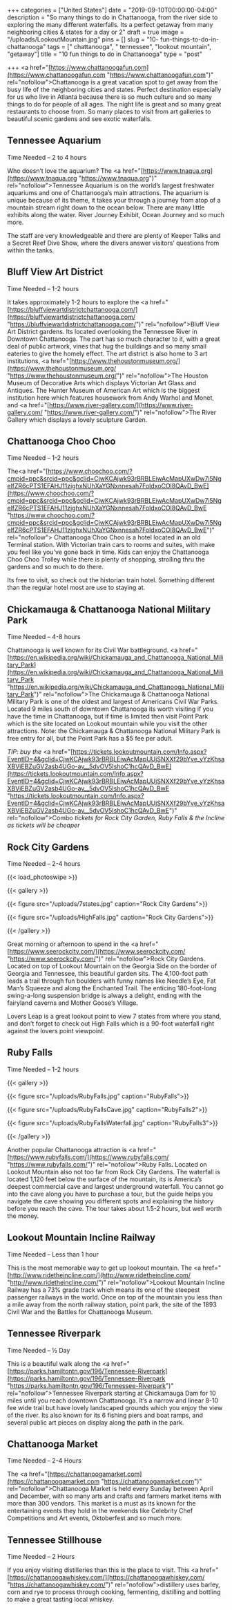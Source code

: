 +++
categories = ["United States"]
date = "2019-09-10T00:00:00-04:00"
description = "So many things to do in Chattanooga, from the river side to exploring the many different waterfalls. Its a perfect getaway from many neighboring cities & states for a day or 2"
draft = true
image = "/uploads/LookoutMountain.jpg"
pins = []
slug = "10- fun-things-to-do-in-chattanooga"
tags = [" chattanooga", " tennessee", "lookout mountain", "getaway"]
title = "10 fun things to do in Chattanooga"
type = "post"

+++
<a href="[https://www.chattanoogafun.com](https://www.chattanoogafun.com "https://www.chattanoogafun.com")" rel="nofollow">Chattanooga</a> is a great vacation spot to get away from the busy life of the neighboring cities and states. Perfect destination especially for us who live in Atlanta because there is so much culture and so many things to do for people of all ages. The night life is great and so many great restaurants to choose from. So many places to visit from art galleries to beautiful scenic gardens and see exotic waterfalls.

## Tennessee Aquarium

Time Needed – 2 to 4 hours

Who doesn’t love the aquarium? The <a href="[https://www.tnaqua.org](https://www.tnaqua.org "https://www.tnaqua.org")" rel="nofollow">Tennessee Aquarium</a> is on the world’s largest freshwater aquariums and one of Chattanooga’s main attractions. The aquarium is unique because of its theme, it takes your through a journey from atop of a mountain stream right down to the ocean below. There are many little exhibits along the water. River Journey Exhibit, Ocean Journey and so much more.

The staff are very knowledgeable and there are plenty of Keeper Talks and a Secret Reef Dive Show, where the divers answer visitors’ questions from within the tanks.

## Bluff View Art District

Time Needed – 1-2 hours

It takes approximately 1-2 hours to explore the <a href="[https://bluffviewartdistrictchattanooga.com/](https://bluffviewartdistrictchattanooga.com/ "https://bluffviewartdistrictchattanooga.com/")" rel="nofollow">Bluff View Art District</a> gardens. Its located overlooking the Tennessee River in Downtown Chattanooga. The part has so much character to it, with a great deal of public artwork, vines that hug the buildings and so many small eateries to give the homely effect. The art district is also home to 3 art institutions, <a href="[https://www.thehoustonmuseum.org/](https://www.thehoustonmuseum.org/ "https://www.thehoustonmuseum.org/")" rel="nofollow">The Houston Museum of Decorative Arts</a> which displays Victorian Art Glass and Antiques. The Hunter Museum of American Art which is the biggest institution here which features housework from Andy Warhol and Monet, and <a href="[https://www.river-gallery.com/](https://www.river-gallery.com/ "https://www.river-gallery.com/")" rel="nofollow">The River Gallery</a> which displays a lovely sculpture Garden.

## Chattanooga Choo Choo

Time Needed – 1-2 hours

The<a href="[https://www.choochoo.com/?cmpid=ppc&srcid=ppc&gclid=CjwKCAjwk93rBRBLEiwAcMapUXwDw7i5NgelfZR6cPTS1EFAHJ11zjghxNUhXaYGNxnnesah7FoldxoCOl8QAvD_BwE](https://www.choochoo.com/?cmpid=ppc&srcid=ppc&gclid=CjwKCAjwk93rBRBLEiwAcMapUXwDw7i5NgelfZR6cPTS1EFAHJ11zjghxNUhXaYGNxnnesah7FoldxoCOl8QAvD_BwE "https://www.choochoo.com/?cmpid=ppc&srcid=ppc&gclid=CjwKCAjwk93rBRBLEiwAcMapUXwDw7i5NgelfZR6cPTS1EFAHJ11zjghxNUhXaYGNxnnesah7FoldxoCOl8QAvD_BwE")" rel="nofollow"> Chattanooga Choo Choo </a>is a hotel located in an old Terminal station. With Victorian train cars to rooms and suites, with make you feel like you’ve gone back in time. Kids can enjoy the Chattanooga Choo Choo Trolley while there is plenty of shopping, strolling thru the gardens and so much to do there.

Its free to visit, so check out the historian train hotel. Something different than the regular hotel most are use to staying at.

## Chickamauga & Chattanooga National Military Park

Time Needed – 4-8 hours

Chattanooga is well known for its Civil War battleground. <a href="[https://en.wikipedia.org/wiki/Chickamauga_and_Chattanooga_National_Military_Park](https://en.wikipedia.org/wiki/Chickamauga_and_Chattanooga_National_Military_Park "https://en.wikipedia.org/wiki/Chickamauga_and_Chattanooga_National_Military_Park")" rel="nofollow">The Chickamauga & Chattanooga National Military Park</a> is one of the oldest and largest of Americans Civil War Parks. Located 9 miles south of downtown Chattanooga its worth visiting if you have the time in Chattanooga, but if time is limited then visit Point Park which is the site located on Lookout mountain while you visit the other attractions. Note: the Chickamauga & Chattanooga National Military Park is free entry for all, but the Point Park has a $5 fee per adult.

_TIP: buy the_ <a href="[https://tickets.lookoutmountain.com/Info.aspx?EventID=4&gclid=CjwKCAjwk93rBRBLEiwAcMapUUjSNXXf29bYve_yYzKhsaXBViEBZuGV2asb4UGo-av__5dvOV5IshoC1hcQAvD_BwE](https://tickets.lookoutmountain.com/Info.aspx?EventID=4&gclid=CjwKCAjwk93rBRBLEiwAcMapUUjSNXXf29bYve_yYzKhsaXBViEBZuGV2asb4UGo-av__5dvOV5IshoC1hcQAvD_BwE "https://tickets.lookoutmountain.com/Info.aspx?EventID=4&gclid=CjwKCAjwk93rBRBLEiwAcMapUUjSNXXf29bYve_yYzKhsaXBViEBZuGV2asb4UGo-av__5dvOV5IshoC1hcQAvD_BwE")" rel="nofollow">Combo</a> _tickets for Rock City Garden, Ruby Falls & the Incline as tickets will be cheaper_

## Rock City Gardens

Time Needed – 2-4 hours

{{< load_photoswipe >}}

{{< gallery >}}

{{< figure src="/uploads/7states.jpg" caption="Rock City Gardens">}}

{{< figure src="/uploads/HighFalls.jpg" caption="Rock City Gardens">}}

{{< /gallery >}}

Great morning or afternoon to spend in the <a href="[https://www.seerockcity.com/](https://www.seerockcity.com/ "https://www.seerockcity.com/")" rel="nofollow">Rock City Gardens</a>. Located on top of Lookout Mountain on the Georgia Side on the border of Georgia and Tennessee, this beautiful garden sits. The 4,100-foot path leads a trail through fun boulders with funny names like Needle’s Eye, Fat Man’s Squeeze and along the Enchanted Trail. The enticing 180-foot-long swing-a-long suspension bridge is always a delight, ending with the fairyland caverns and Mother Goose’s Village.

Lovers Leap is a great lookout point to view 7 states from where you stand, and don’t forget to check out High Falls which is a 90-foot waterfall right against the lovers point viewpoint.

## Ruby Falls

Time Needed – 1-2 hours

{{< gallery >}}

{{< figure src="/uploads/RubyFalls.jpg" caption="RubyFalls">}}

{{< figure src="/uploads/RubyFallsCave.jpg" caption="RubyFalls2">}}

{{< figure src="/uploads/RubyFallsWaterfall.jpg" caption="RubyFalls3">}}

{{< /gallery >}}

Another popular Chattanooga attraction is <a href="[https://www.rubyfalls.com/](https://www.rubyfalls.com/ "https://www.rubyfalls.com/")" rel="nofollow">Ruby Falls</a>**.** Located on Lookout Mountain also not too far from Rock City Gardens. The waterfall is located 1,120 feet below the surface of the mountain, its is America’s deepest commercial cave and largest underground waterfall. You cannot go into the cave along you have to purchase a tour, but the guide helps you navigate the cave showing you different spots and explaining the history before you reach the cave. The tour takes about 1.5-2 hours, but well worth the money.

## Lookout Mountain Incline Railway

Time Needed – Less than 1 hour

This is the most memorable way to get up lookout mountain. The <a href="[http://www.ridetheincline.com/](http://www.ridetheincline.com/ "http://www.ridetheincline.com/")" rel="nofollow">Lookout Mountain Incline Railway</a> has a 73% grade track which means its one of the steepest passenger railways in the world. Once on top of the mountain you less than a mile away from the north railway station, point park, the site of the 1893 Civil War and the Battles for Chattanooga Museum.

## Tennessee Riverpark

Time Needed – ½ Day

This is a beautiful walk along the <a href="[https://parks.hamiltontn.gov/196/Tennessee-Riverpark](https://parks.hamiltontn.gov/196/Tennessee-Riverpark "https://parks.hamiltontn.gov/196/Tennessee-Riverpark")" rel="nofollow">Tennessee Riverpark </a>starting at Chickamauga Dam for 10 miles until you reach downtown Chattanooga. It’s a narrow and linear 8-10 fee wide trail but have lovely landscaped grounds which you enjoy the view of the river. Its also known for its 6 fishing piers and boat ramps, and several public art pieces on display along the path in the park.

## Chattanooga Market

Time Needed – 2-4 Hours

The <a href="[https://chattanoogamarket.com](https://chattanoogamarket.com "https://chattanoogamarket.com")" rel="nofollow">Chattanooga Market</a> is held every Sunday between April and December, with so many arts and crafts and farmers market items with more than 300 vendors. This market is a must as its known for the entertaining events they hold in the weekends like Celebrity Chef Competitions and Art events, Oktoberfest and so much more.

## Tennessee Stillhouse

Time Needed – 2 Hours

If you enjoy visiting distilleries than this is the place to visit. This <a href="[https://chattanoogawhiskey.com/](https://chattanoogawhiskey.com/ "https://chattanoogawhiskey.com/")" rel="nofollow">distillery</a> uses barley, corn and rye to process through cooking, fermenting, distilling and bottling to make a great tasting local whiskey.